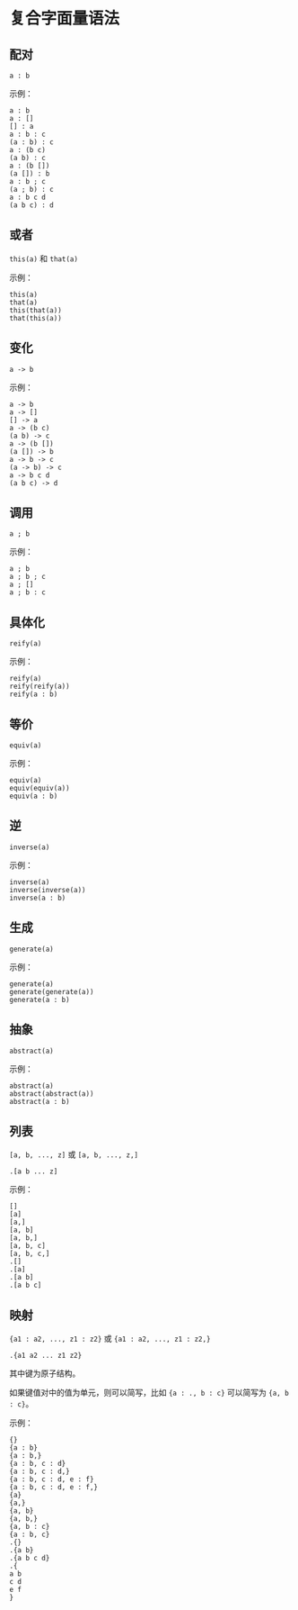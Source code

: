 # 复合字面量语法

## 配对

`a : b`

示例：

```air
a : b
a : []
[] : a
a : b : c
(a : b) : c
a : (b c)
(a b) : c
a : (b [])
(a []) : b
a : b ; c
(a ; b) : c
a : b c d
(a b c) : d
```

## 或者

`this(a)` 和 `that(a)`

示例：

```air
this(a)
that(a)
this(that(a))
that(this(a))
```

## 变化

`a -> b`

示例：

```air
a -> b
a -> []
[] -> a
a -> (b c)
(a b) -> c
a -> (b [])
(a []) -> b
a -> b -> c
(a -> b) -> c
a -> b c d
(a b c) -> d
```

## 调用

`a ; b`

示例：

```Air
a ; b
a ; b ; c
a ; []
a ; b : c
```

## 具体化

`reify(a)`

示例：

```Air
reify(a)
reify(reify(a))
reify(a : b)
```

## 等价

`equiv(a)`

示例：

```air
equiv(a)
equiv(equiv(a))
equiv(a : b)
```

## 逆

`inverse(a)`

示例：

```air
inverse(a)
inverse(inverse(a))
inverse(a : b)
```

## 生成

`generate(a)`

示例：

```air
generate(a)
generate(generate(a))
generate(a : b)
```

## 抽象

`abstract(a)`

示例：

```air
abstract(a)
abstract(abstract(a))
abstract(a : b)
```

## 列表

`[a, b, ..., z]` 或 `[a, b, ..., z,]`

`.[a b ... z]`

示例：

```air
[]
[a]
[a,]
[a, b]
[a, b,]
[a, b, c]
[a, b, c,]
.[]
.[a]
.[a b]
.[a b c]
```

## 映射

`{a1 : a2, ..., z1 : z2}` 或 `{a1 : a2, ..., z1 : z2,}`

`.{a1 a2 ... z1 z2}`

其中键为原子结构。

如果键值对中的值为单元，则可以简写，比如 `{a : ., b : c}` 可以简写为 `{a, b : c}`。

示例：

```air
{}
{a : b}
{a : b,}
{a : b, c : d}
{a : b, c : d,}
{a : b, c : d, e : f}
{a : b, c : d, e : f,}
{a}
{a,}
{a, b}
{a, b,}
{a, b : c}
{a : b, c}
.{}
.{a b}
.{a b c d}
.{
a b
c d
e f
}
```
